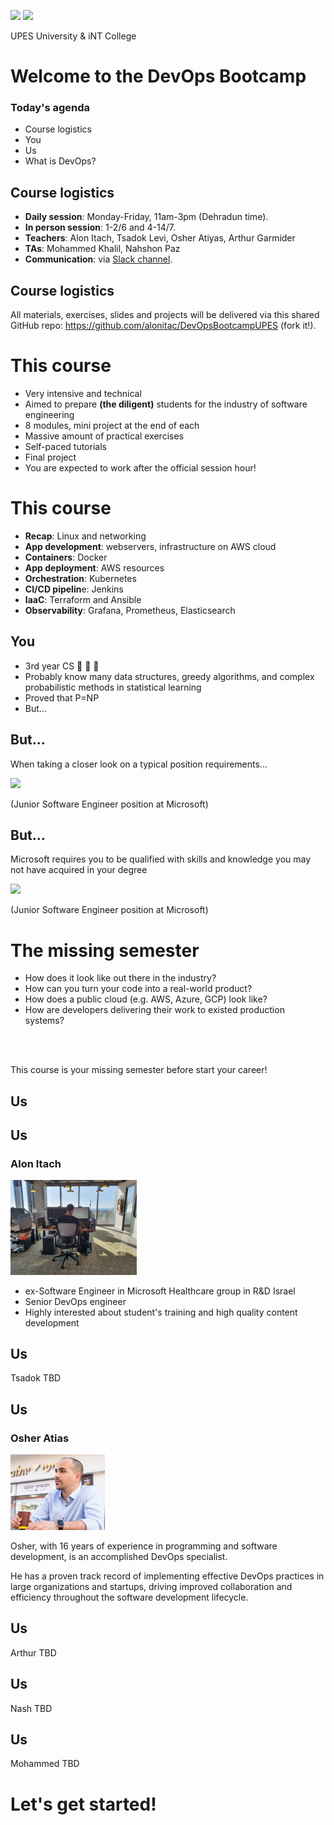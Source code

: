 [comment]: # (mdslides presentation.md --include media)

[comment]: # (THEME = white)
[comment]: # (CODE_THEME = base16/zenburn)
[comment]: # (The list of themes is at https://revealjs.com/themes/)
[comment]: # (The list of code themes is at https://highlightjs.org/)

[comment]: # (controls: true)
[comment]: # (keyboard: true)
[comment]: # (markdown: { smartypants: true })
[comment]: # (hash: false)
[comment]: # (respondToHashChanges: false)
[comment]: # (width: 1500)
[comment]: # (height: 1000)

![](media/upes.png)    ![](media/int.png)

UPES University & iNT College

# Welcome to the DevOps Bootcamp 


[comment]: # (!!!)

### Today's agenda

- Course logistics
- You
- Us
- What is DevOps?

[comment]: # (!!!)

## Course logistics

- **Daily session**: Monday-Friday, 11am-3pm (Dehradun time).
- **In person session**: 1-2/6 and 4-14/7.
- **Teachers**: Alon Itach, Tsadok Levi, Osher Atiyas, Arthur Garmider
- **TAs**: Mohammed Khalil, Nahshon Paz
- **Communication**: via [Slack channel](https://join.slack.com/t/devopsbc-upesint/shared_invite/zt-1vtb7n7yb-FrdnGk1RIk2RFdR5tDRM9A).

[comment]: # (!!!)

## Course logistics

All materials, exercises, slides and projects will be delivered via this shared GitHub repo: https://github.com/alonitac/DevOpsBootcampUPES (fork it!).

[comment]: # (!!!)

# This course

- Very intensive and technical
- Aimed to prepare **(the diligent)** students for the industry of software engineering
- 8 modules, mini project at the end of each
- Massive amount of practical exercises
- Self-paced tutorials
- Final project
- You are expected to work after the official session hour!

[comment]: # (!!! data-auto-animate)

# This course

- **Recap**: Linux and networking
- **App development**: webservers, infrastructure on AWS cloud
- **Containers**: Docker
- **App deployment**: AWS resources
- **Orchestration**: Kubernetes
- **CI/CD pipelin**e: Jenkins
- **IaaC**: Terraform and Ansible
- **Observability**: Grafana, Prometheus, Elasticsearch

[comment]: # (!!! data-auto-animate)

## You

- 3rd year CS 👏 👏 👏
- Probably know many data structures, greedy algorithms, and complex probabilistic methods in statistical learning
- Proved that P=NP
- But...

[comment]: # (!!!)

## But...

When taking a closer look on a typical position requirements...

<img src="media/mspos1.png" width="80%">

(Junior Software Engineer position at Microsoft)

[comment]: # (!!! data-auto-animate)

## But...

Microsoft requires you to be qualified with skills and knowledge you may not have acquired in your degree 

<img src="media/mspos2.png" width="80%">

(Junior Software Engineer position at Microsoft)

[comment]: # (!!! data-auto-animate)

# The missing semester 

- How does it look like out there in the industry?
- How can you turn your code into a real-world product? 
- How does a public cloud (e.g. AWS, Azure, GCP) look like?
- How are developers delivering their work to existed production systems? 

<br> <br> 

This course is your missing semester before start your career!

[comment]: # (!!!)

## Us

[comment]: # (|||)


## Us

### Alon Itach

<img src="media/alon.jpg" width="40%">

- ex-Software Engineer in Microsoft Healthcare group in R&D Israel
- Senior DevOps engineer
- Highly interested about student's training and high quality content development 

[comment]: # (|||)

## Us

Tsadok TBD

[comment]: # (|||)

## Us

### Osher Atias

<img src="media/osher.jpg" width="30%">

Osher, with 16 years of experience in programming and software development, is an accomplished DevOps specialist. 

He has a proven track record of implementing effective DevOps practices in large organizations and startups, driving improved collaboration and efficiency throughout the software development lifecycle.

[comment]: # (|||)

## Us

Arthur TBD

[comment]: # (|||)

## Us

Nash TBD

[comment]: # (|||)

## Us

Mohammed TBD

[comment]: # (!!!)

# Let's get started!

[comment]: # (!!! data-background-color="aquamarine")


